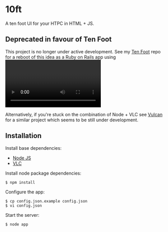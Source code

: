 10ft
====

A ten foot UI for your HTPC in HTML + JS.

## Deprecated in favour of Ten Foot

This project is no longer under active development. See my [Ten Foot](https://github.com/mtarbit/ten-foot) 
repo for a reboot of this idea as a Ruby on Rails app using <video> and the VLC browser plugin,
rather than an external VLC app instance.

Alternatively, if you're stuck on the combination of Node + VLC see [Vulcan](https://github.com/bboyle/Vulcan)
for a similar project which seems to be still under development.

## Installation

Install base dependencies:

  * [Node JS](http://www.nodejs.org/)
  * [VLC](http://www.videolan.org/vlc/)

Install node package dependencies:

    $ npm install

Configure the app:

    $ cp config.json.example config.json
    $ vi config.json

Start the server:

    $ node app

